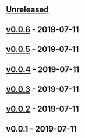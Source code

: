 <a name="unreleased"></a>
## [Unreleased]


<a name="v0.0.6"></a>
## [v0.0.6] - 2019-07-11

<a name="v0.0.5"></a>
## [v0.0.5] - 2019-07-11

<a name="v0.0.4"></a>
## [v0.0.4] - 2019-07-11

<a name="v0.0.3"></a>
## [v0.0.3] - 2019-07-11

<a name="v0.0.2"></a>
## [v0.0.2] - 2019-07-11

<a name="v0.0.1"></a>
## v0.0.1 - 2019-07-11

[Unreleased]: https://github.com/binbashar/terraform-waf-owasp/compare/v0.0.6...HEAD
[v0.0.6]: https://github.com/binbashar/terraform-waf-owasp/compare/v0.0.5...v0.0.6
[v0.0.5]: https://github.com/binbashar/terraform-waf-owasp/compare/v0.0.4...v0.0.5
[v0.0.4]: https://github.com/binbashar/terraform-waf-owasp/compare/v0.0.3...v0.0.4
[v0.0.3]: https://github.com/binbashar/terraform-waf-owasp/compare/v0.0.2...v0.0.3
[v0.0.2]: https://github.com/binbashar/terraform-waf-owasp/compare/v0.0.1...v0.0.2
